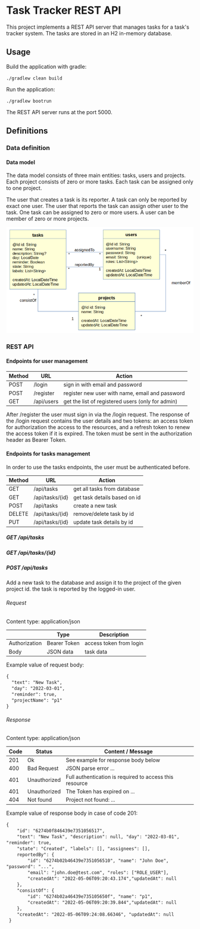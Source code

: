 # Task Tracker REST API
This project implements a REST API server that manages tasks for a task's tracker system.
The tasks are stored in an H2 in-memory database. 

## Usage
Build the application with gradle:

    ./gradlew clean build

Run the application:

    ./gradlew bootrun

The REST API server runs at the port 5000.

## Definitions

### Data definition
#### Data model
The data model consists of three main entities: tasks, users and projects. 
Each project consists of zero or more tasks. Each task can be assigned only to 
one project. 

The user that creates a task is its reporter. A task can only 
be reported by exact one user. The user that reports the task can assign
other user to the task. One task can be assigned to zero or more 
users. A user can be member of zero or more projects.  
 
![Data model](datamodel.png)


### REST API
#### Endpoints for user management
| Method | URL        | Action                                            |
|--------|------------|---------------------------------------------------|
| POST   | /login     | sign in with email and password                   |
| POST   | /register  | register new user with name, email and password   |
| GET    | /api/users | get the list of registered users (only for admin) |

After /register the user must sign in via the /login request. 
The response of the /login request contains the user details and two tokens: an access token for 
authorization the access to the resources, and a refresh token to renew the access token if it is expired. 
The token must be sent in the authorization header as Bearer Token.

#### Endpoints for tasks management
In order to use the tasks endpoints, the user must be authenticated before.

| Method | URL             | Action                       |
|--------|-----------------|------------------------------|
| GET    | /api/tasks      | get all tasks from database  |
| GET    | /api/tasks/{id} | get task details based on id |
| POST   | /api/tasks      | create a new task            |
| DELETE | /api/tasks/{id} | remove/delete task by id     |
| PUT    | /api/tasks/{id} | update task details by id    |


##### GET /api/tasks

##### GET /api/tasks/{id}

##### POST /api/tasks
Add a new task to the database and assign it to the project of the given project id.
the task is reported by the logged-in user.

###### Request
Content type: application/json

|               | Type         | Description             |
|---------------|--------------|-------------------------|
| Authorization | Bearer Token | access token from login |                      
| Body          | JSON data    | task data               |

Example value of request body:

    {
      "text": "New Task",
      "day": "2022-03-01",
      "reminder": true,
      "projectName": "p1"
    }

###### Response
Content type: application/json

| Code | Status       | Content / Message                                       |
|------|--------------|---------------------------------------------------------|
| 201  | Ok           | See example for response body below                     |
| 400  | Bad Request  | JSON parse error ...                                    |
| 401  | Unauthorized | Full authentication is required to access this resource |
| 401  | Unauthorized | The Token has expired on ...                            |
| 404  | Not found    | Project not found: ...                                  |

Example value of response body in case of code 201:

    {
        "id": "6274b0f846439e7351056517",
        "text": "New Task", "description": null, "day": "2022-03-01", "reminder": true,
        "state": "Created", "labels": [], "assignees": [],
        reportedBy": {
            "id": "6274b02b46439e7351056510", "name": "John Doe", "password": "...",
            "email": "john.doe@test.com", "roles": ["ROLE_USER"],
            "createdAt": "2022-05-06T09:20:43.174","updatedAt": null
        },
        "consistOf": {
            "id": "6274b02a46439e735105650f", "name": "p1",
            "createdAt": "2022-05-06T09:20:39.844","updatedAt": null
        },
        "createdAt": "2022-05-06T09:24:08.66346", "updatedAt": null
     }

